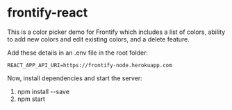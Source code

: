 # frontify-react

This is a color picker demo for Frontify which includes a list of colors, ability to add new colors and edit existing colors, and a delete feature.

Add these details in an .env file in the root folder:

```
REACT_APP_API_URI=https://frontify-node.herokuapp.com
```

Now, install dependencies and start the server:

1. npm install --save
2. npm start


